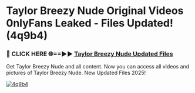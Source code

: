 # Taylor Breezy Nude Original Videos 0nlyFans Leaked - Files Updated! (4q9b4)

<h3>🔴 CLICK HERE 🌐==►► <a href="https://tinyurl.com/5h6xmrr3" rel="nofollow">Taylor Breezy Nude Updated Files</a></h3>

Get Taylor Breezy Nude and all content. Now you can access all videos and pictures of Taylor Breezy Nude. New Updated Files 2025!

[![4q9b4](https://i.imgur.com/KVD873Z.gif)](https://tinyurl.com/5h6xmrr3)
